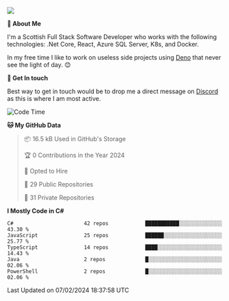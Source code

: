 <img src="https://github.com/jasonhughes94/jasonhughes94/blob/main/header.png?raw=true">

**:tangerine: About Me**

I'm a Scottish Full Stack Software Developer who works with the following technologies: .Net Core, React, Azure SQL Server, K8s, and Docker.

In my free time I like to work on useless side projects using [Deno](https://deno.land/) that never see the light of day. 😊

**:speech_balloon: Get In touch**

Best way to get in touch would be to drop me a direct message on [Discord](https://discordapp.com/users/206498666976903169) as this is where I am most active.

<!--START_SECTION:waka-->
![Code Time](http://img.shields.io/badge/Code%20Time-1%2C121%20hrs%2017%20mins-blue)

**🐱 My GitHub Data** 

> 📦 16.5 kB Used in GitHub's Storage 
 > 
> 🏆 0 Contributions in the Year 2024
 > 
> 💼 Opted to Hire
 > 
> 📜 29 Public Repositories 
 > 
> 🔑 31 Private Repositories 
 > 
**I Mostly Code in C#** 

```text
C#                       42 repos            ███████████░░░░░░░░░░░░░░   43.30 % 
JavaScript               25 repos            ██████░░░░░░░░░░░░░░░░░░░   25.77 % 
TypeScript               14 repos            ████░░░░░░░░░░░░░░░░░░░░░   14.43 % 
Java                     2 repos             █░░░░░░░░░░░░░░░░░░░░░░░░   02.06 % 
PowerShell               2 repos             █░░░░░░░░░░░░░░░░░░░░░░░░   02.06 % 
```




 Last Updated on 07/02/2024 18:37:58 UTC
<!--END_SECTION:waka-->
